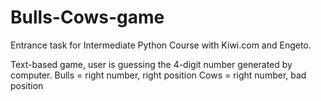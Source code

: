 # Bulls-Cows-game

Entrance task for Intermediate Python Course with Kiwi.com and Engeto.

Text-based game, user is guessing the 4-digit number generated by computer.
Bulls = right number, right position
Cows = right number, bad position
